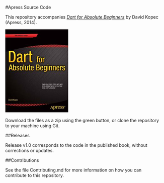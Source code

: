 #Apress Source Code

This repository accompanies [*Dart for Absolute Beginners*](http://www.apress.com/9781430264811) by David Kopec (Apress, 2014).

![Cover image](9781430264811.jpg)

Download the files as a zip using the green button, or clone the repository to your machine using Git.

##Releases

Release v1.0 corresponds to the code in the published book, without corrections or updates.

##Contributions

See the file Contributing.md for more information on how you can contribute to this repository.
